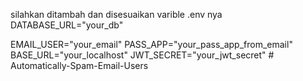 silahkan ditambah dan disesuaikan varible .env nya
DATABASE_URL="your_db"

EMAIL_USER="your_email"
PASS_APP="your_pass_app_from_email"
BASE_URL="your_localhost"
JWT_SECRET="your_jwt_secret"
#   A u t o m a t i c a l l y - S p a m - E m a i l - U s e r s  
 